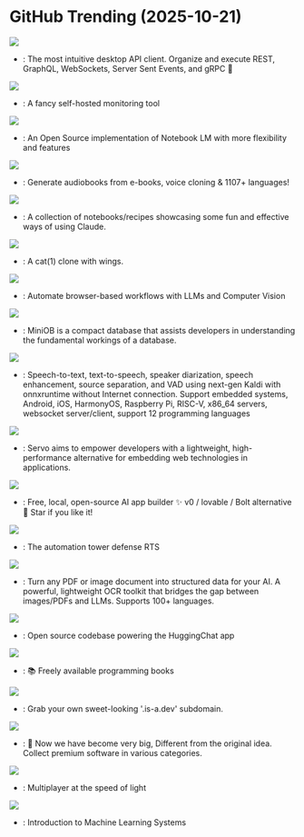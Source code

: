 # GitHub Trending (2025-10-21)

![](https://img.shields.io/badge/TypeScript-New%20651-green?style=flat-square&logo=appveyor)
- [](https://github.comundefined): The most intuitive desktop API client. Organize and execute REST, GraphQL, WebSockets, Server Sent Events, and gRPC 🦬

![](https://img.shields.io/badge/JavaScript-New%2069-green?style=flat-square&logo=appveyor)
- [](https://github.comundefined): A fancy self-hosted monitoring tool

![](https://img.shields.io/badge/TypeScript-New%20483-green?style=flat-square&logo=appveyor)
- [](https://github.comundefined): An Open Source implementation of Notebook LM with more flexibility and features

![](https://img.shields.io/badge/Python-New%20476-green?style=flat-square&logo=appveyor)
- [](https://github.comundefined): Generate audiobooks from e-books, voice cloning & 1107+ languages!

![](https://img.shields.io/badge/Jupyter%20Notebook-New%201-green?style=flat-square&logo=appveyor)
- [](https://github.comundefined): A collection of notebooks/recipes showcasing some fun and effective ways of using Claude.

![](https://img.shields.io/badge/Rust-New%2092-green?style=flat-square&logo=appveyor)
- [](https://github.comundefined): A cat(1) clone with wings.

![](https://img.shields.io/badge/Python-New%20188-green?style=flat-square&logo=appveyor)
- [](https://github.comundefined): Automate browser-based workflows with LLMs and Computer Vision

![](https://img.shields.io/badge/C%2B%2B-New%2039-green?style=flat-square&logo=appveyor)
- [](https://github.comundefined): MiniOB is a compact database that assists developers in understanding the fundamental workings of a database.

![](https://img.shields.io/badge/C%2B%2B-New%2016-green?style=flat-square&logo=appveyor)
- [](https://github.comundefined): Speech-to-text, text-to-speech, speaker diarization, speech enhancement, source separation, and VAD using next-gen Kaldi with onnxruntime without Internet connection. Support embedded systems, Android, iOS, HarmonyOS, Raspberry Pi, RISC-V, x86_64 servers, websocket server/client, support 12 programming languages

![](https://img.shields.io/badge/Rust-New%20507-green?style=flat-square&logo=appveyor)
- [](https://github.comundefined): Servo aims to empower developers with a lightweight, high-performance alternative for embedding web technologies in applications.

![](https://img.shields.io/badge/TypeScript-New%2080-green?style=flat-square&logo=appveyor)
- [](https://github.comundefined): Free, local, open-source AI app builder ✨ v0 / lovable / Bolt alternative 🌟 Star if you like it!

![](https://img.shields.io/badge/Java-New%20186-green?style=flat-square&logo=appveyor)
- [](https://github.comundefined): The automation tower defense RTS

![](https://img.shields.io/badge/Python-New%20571-green?style=flat-square&logo=appveyor)
- [](https://github.comundefined): Turn any PDF or image document into structured data for your AI. A powerful, lightweight OCR toolkit that bridges the gap between images/PDFs and LLMs. Supports 100+ languages.

![](https://img.shields.io/badge/TypeScript-New%20190-green?style=flat-square&logo=appveyor)
- [](https://github.comundefined): Open source codebase powering the HuggingChat app

![](https://img.shields.io/badge/Python-New%20430-green?style=flat-square&logo=appveyor)
- [](https://github.comundefined): 📚 Freely available programming books

![](https://img.shields.io/badge/JavaScript-New%2047-green?style=flat-square&logo=appveyor)
- [](https://github.comundefined): Grab your own sweet-looking '.is-a.dev' subdomain.

![](https://img.shields.io/badge/JavaScript-New%20185-green?style=flat-square&logo=appveyor)
- [](https://github.comundefined):  Now we have become very big, Different from the original idea. Collect premium software in various categories.

![](https://img.shields.io/badge/Rust-New%20166-green?style=flat-square&logo=appveyor)
- [](https://github.comundefined): Multiplayer at the speed of light

![](https://img.shields.io/badge/Python-New%20250-green?style=flat-square&logo=appveyor)
- [](https://github.comundefined): Introduction to Machine Learning Systems

